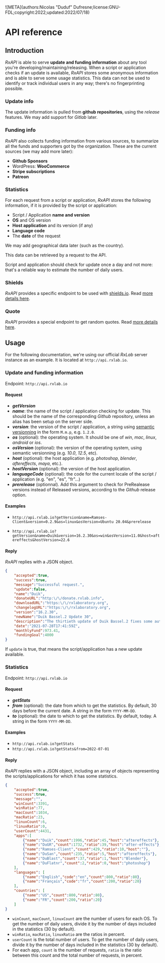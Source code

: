 ![META](authors:Nicolas "Duduf" Dufresne;license:GNU-FDL;copyright:2022;updated:2022/07/18)

# API reference

## Introduction

*RxAPI* is able to serve **update and funding information** about any tool you're developing/maintaining/releasing. When a script or application checks if an update is available, *RxAPI* stores some anonymous information and is able to serve some usage statistics. This data can not be used to identify or track individual users in any way; there's no fingerprinting possible.

### Update info

The update information is pulled from **github repositories**, using the *release* features. We may add support for *Gitlab* later.

### Funding info

*RxAPI* also collects funding information from various sources, to summarize all the funds and supporters got by the organization. These are the current sources (we may add more later):

- **Github Sponsors**
- WordPress: **WooCommerce**
- **Stripe subscriptions**
- **Patreon**

### Statistics

For each request from a script or application, *RxAPI* stores the following information, if it is provided by the script or application:

- Script / Application **name and version**
- **OS** and OS version
- **Host application** and its version (if any)
- **Language code**
- The **date** of the request

We may add geographical data later (such as the country).

This data can be retrieved by a request to the API.

Script and application should check for update once a day and not more: that's a reliable way to estimate the number of daily users.

### Shields

*RxAPI* provides a specific endpoint to be used with [shields.io](http://shields.io). Read [more details here](shields.md).

### Quote

*RxAPI* provides a special endpoint to get random quotes. Read [more details here](quote.md).

## Usage

For the following documentation, we're using our official *RxLab* server instance as an example. It is located at `http://api.rxlab.io`.

### Update and funding information

Endpoint: `http://api.rxlab.io`

#### Request

- ***getVersion***
- ***name***: the name of the script / application checking for update. This should be the name of the corresponding *Github* repository, unless an alias has been setup on the server side.
- ***version***: the version of the script / application, a string using [semantic versionning](https://semver.org/) in the form `M.m.p`, e.g. `1.2.0`.
- ***os*** (optional): the operating system. It should be one of *win*, *mac*, *linux*, *android* or *ios*.
- ***osVersion*** (optional): the version of the operating system, using semantic versionning (e.g. *10.0*, *12.5*, etc).
- ***host*** (optional): the host application (e.g. *photoshop*, *blender*, *aftereffects*, *maya*, etc.).
- ***hostVersion*** (optional): the version of the host application.
- ***languageCode*** (optional): the code for the current locale of the script / application (e.g. "en", "es", "fr"...)
- ***prerelease*** (optionnal). Add this argument to check for PreRealease versions instead of Released versions, according to the *Github* release option.

#### Examples

- `http://api.rxlab.io?getVersion&name=Ramses-Client&version=0.2.9&os=linux&osVersion=Ubuntu 20.04&prerelease`

- `http://api.rxlab.io?getVersion&name=Duik&version=16.2.30&os=win&osVersion=11.0&host=aftereffects&hostVersion=22.6`

#### Reply

*RxAPI* replies with a JSON object.

```json
{
    "accepted":true,
    "success":true,
    "message":"Successful request.",
    "update":false,
    "name":"Duik",
    "donateURL":"http:\/\/donate.rxlab.info",
    "downloadURL":"https:\/\/rxlaboratory.org",
    "changelogURL":"https:\/\/rxlaboratory.org",
    "version":"16.2.30",
    "newName":"Duik Bassel.2 Update 30",
    "description":"The thirtieth update of Duik Bassel.2 fixes some auto-rig issues due to changes in the scripting API in After Effects 2021.\r\n\r\nAs always, it is strongly advised to update Duik as soon as you can.\r\n\r\nThe detailed list of what\u2019s new is available in the changelog [here](https:\/\/duik.rxlab.guide\/duik-16-changelog.html).\r\n\r\nHere is the [comprehensive documentation for Duik](https:\/\/duik.rxlab.guide), and here is the [reference for the Duik API](https:\/\/duik.rxlab.io\/).",
    "date":"2021-07-28T17:41:59Z",
    "monthlyFund":973.41,
    "fundingGoal":4000
}
```

If `update` is true, that means the script/application has a new update available.

### Statistics

Endpoint: `http://api.rxlab.io`

#### Request

- ***getStats***
- ***from*** (optional): the date from which to get the statistics. By default, 30 days before the current date. A string in the form `YYYY-MM-DD`.
- ***to*** (optional): the date to which to get the statistics. By default, today. A string in the form `YYYY-MM-DD`.

#### Examples

- `http://api.rxlab.io?getStats`
- `http://api.rxlab.io?getStats&from=2022-07-01`

#### Reply

*RxAPI* replies with a JSON object, including an array of objects representing the scripts/applications for which it has some statistics.

```json
{
    "accepted":true,
    "success":true,
    "message":"",
    "winCount":3391,
    "winRatio":77,
    "macCount":1034,
    "macRatio":23,
    "linuxCount":6,
    "linuxRatio":0,
    "userCount":4431,
    "apps":[
        {"name":"Duik","count":1996,"ratio":45,"host":"aftereffects"},
        {"name":"DuGR","count":1732,"ratio":39,"host":"after-effects"},
        {"name":"Ramses-Client","count":429,"ratio":10,"host":""},
        {"name":"DuSan","count":235,"ratio":5,"host":"aftereffects"},
        {"name":"DuBlast","count":37,"ratio":1,"host":"Blender"},
        {"name":"DuFlatnr","count":2,"ratio":0,"host":"photoshop"}
    ],
    "languages": [
        {"name":"English","code":"en","count":800,"ratio":80},
        {"name":"Français","code":"fr","count":200,"ratio":20}
    ],
    "countries": [
        {"name":"US","count":800,"ratio":80},
        {"name":"FR","count":200,"ratio":20}
    ]
}
```

- `winCount`, `macCount`, `linuxCount` are the number of users for each OS. To get the number of daily users, divide it by the number of days included in the statistics (30 by default).
- `winRatio`, `macRatio`, `linuxRatio` are the ratios in percent.
- `userCount` is the total number of users. To get the number of daily users, divide it by the number of days included in the statistics (30 by default).
- For each app, `count` is the number of requests, `ratio` is the ratio between this count and the total number of requests, in percent.